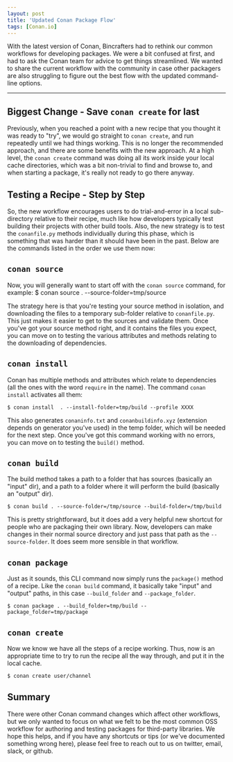 ```yaml
---
layout: post
title: 'Updated Conan Package Flow'
tags: [Conan.io]
---
```


With the latest version of Conan, Bincrafters had to rethink our common workflows for developing packages.  We were a bit confused at first, and had to ask the Conan team for advice to get things streamlined. We wanted to share the current workflow with the community in case other packagers are also struggling to figure out the best flow with the updated command-line options.  

---

## Biggest Change - Save `conan create` for last

Previously, when you reached a point with a new recipe that you thought it was ready to "try", we would go straight to `conan create`, and run repeatedly until we had things working.  This is no longer the recommended approach, and there are some benefits with the new approach. At a high level, the `conan create` command was doing all its work inside your local cache directories, which was a bit non-trivial to find and browse to, and when starting a package, it's really not ready to go there anyway.  

## Testing a Recipe - Step by Step 
So, the new workflow encourages users to do trial-and-error in a local sub-directory relative to their recipe, much like how developers typically test building their projects with other build tools.  Also, the new strategy is to test the `conanfile.py` methods individually during this phase, which is something that was harder than it should have been in the past.  Below are the commands listed in the order we use them now: 

## `conan source`
Now, you will generally want to start off with the `conan source` command, for example: 
	$ conan source . --source-folder=tmp/source

The strategy here is that you're testing your source method in isolation, and downloading the files to a temporary sub-folder relative to `conanfile.py`.  This just makes it easier to get to the sources and validate them.  Once you've got your source method right, and it contains the files you expect, you can move on to testing the various attributes and methods relating to the downloading of dependencies. 

## `conan install`
Conan has multiple methods and attributes which relate to dependencies (all the ones with the word `require` in the name). The command `conan install` activates all them:
	
	$ conan install  . --install-folder=tmp/build --profile XXXX

This also generates `conaninfo.txt` and `conanbuildinfo.xyz` (extension depends on generator you've used) in the temp folder, which will be needed for the next step.  Once you've got this command working with no errors, you can move on to testing the `build()` method. 
	
## `conan build`
The build method takes a path to a folder that has sources (basically an "input" dir), and a path to a folder where it will perform the build (basically an "output" dir).  
	
	$ conan build . --source-folder=/tmp/source --build-folder=/tmp/build

This is pretty strightforward, but it does add a very helpful new shortcut for people who are packaging their own library. Now, developers can make changes in their normal source directory and just pass that path as the `--source-folder`.  It does seem more sensible in that workflow. 

## `conan package`
Just as it sounds, this CLI command now simply runs the `package()` method of a recipe. Like the `conan build` command, it basically take "input" and "output" paths, in this case `--build_folder` and `--package_folder`. 
	
	$ conan package . --build_folder=tmp/build --package_folder=tmp/package

## `conan create` 
Now we know we have all the steps of a recipe working. Thus, now is an appropriate time to try to run the recipe all the way through, and put it in the local cache.  

	$ conan create user/channel

## Summary
There were other Conan command changes which affect other workflows, but we only wanted to focus on what we felt to be the most common OSS workflow for authoring and testing packages for third-party libraries.  We hope this helps, and if you have any shortcuts or tips (or we've documented something wrong here), please feel free to reach out to us on twitter, email, slack, or github. 